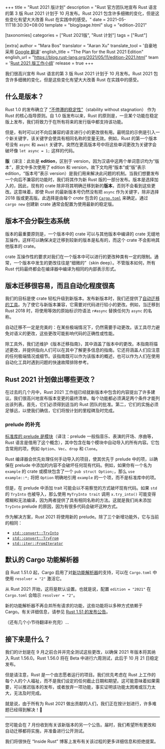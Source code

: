 +++
title = "Rust 2021 版计划"
description = "Rust 官方团队地宣布 Rust 语言的第 3 版 Rust 2021 计划于 10 月发布。Rust 2021 包含许多细微的变化，但是这些变化有望大大改善 Rust 在实践中的感受。"
date = 2021-05-11T18:30:30+08:00
template = "blog/page.html"
slug = "edition-2021"

[taxonomies]
categories = ["Rust 2021版", "Rust 计划"]
tags = ["Rust"]

[extra]
author = "Mara Bos"
translator = "Aaran Xu"
translate_tool = '自豪地采用 <a href="https://translate.google.cn">Google 翻译</a>'
english_title = "The Plan for the Rust 2021 Edition"
english_url = "https://blog.rust-lang.org/2021/05/11/edition-2021.html"
team = '<a href="https://www.rust-lang.org/governance/teams/core#project-edition-2021">Rust 2021 版工作小组</a>'
release = true
+++

我们很高兴宣布 Rust 语言的第 3 版 Rust 2021 计划于 10 月发布。Rust 2021 包含许多细微的变化，但是这些变化有望大大改善 Rust 在实践中的感受。

## 什么是版本？

Rust 1.0 的发布确立了 [“不停滞的稳定性”](https://blog.rust-lang.org/2014/10/30/Stability.html)（stability without stagnation） 作为 Rust 的核心指导原则。自 1.0 版发布以来，Rust 的原则是，一旦某个功能在稳定版上发布，我们将致力于在所有将来的发行版中都支持该功能。

但是，有时可以对不向后兼容的语言进行小的更改很有用。最明显的示例是引入一个新关键字，该关键字会使具有相同名称的变量无效。例如，Rust 的第一个版本号没有 `async` 和 `await` 关键字。突然在更高版本号中将这些单词更改为关键字会破坏像 `let async = 1;` 这样的代码。

**版**（译注：此处是 **edition**，区别于 version，因为汉语中这两个单词意识均为“版本”，原文中多次使用了 edition 和 version，故下文均用“版本”或“版”表示 edition，“版本号”表示 version）是我们用来解决此问题的机制。当我们想要发布一个向后不兼容的功能时，我们将其作为新 Rust 版的一部分发布。版本是选择加入的，因此，现有的 crate 除非将其明确迁移到新的**版本**，否则不会看到这些更改。这意味着，即使 Rust 的最新版本号仍然没有把 `async` 作为关键字，除非选择 2018 版或更高版。此选择是由每个 *crate* 包含的 [`Cargo.toml`](https://doc.rust-lang.org/cargo/reference/manifest.html#the-edition-field) 来确定。通过 `cargo new` 创建新 crate 通常会配置为使用最新的稳定版。

## 版本不会分裂生态系统

版本的最重要原则是，一个版本中的 crate 可以与其他版本中编译的 crate 无缝地互操作。这样可以确保决定迁移到较新的版本是私有的，而这个 crate 不会影响其他版本的 crate。

crate 互操作性的要求对我们在一个版本中可以进行的更改种类有一定的限制。通常，一个版本中发生的更改往往是“细微的”（skin deep）。不管版本如何，所有 Rust 代码最终都会在编译器中编译为相同的内部表示形式。

## 版本迁移很容易，而且自动化程度很高

我们的目标是使 crate 轻松升级到新版本。发布新版本时，我们还提供了[自动迁移的工具](https://doc.rust-lang.org/cargo/commands/cargo-fix.html)。为了使它与新版本兼容，它需要对代码进行较小的更改。例如，当迁移到 Rust 2018 时，将使用等效的原始标识符语法 `r#async` 替换任何为 `async` 的名称。

自动迁移不一定是完美的：在某些极端情况下，仍然需要手动更改。该工具尽力避免对语义的更改，这些更改可能影响代码的正确性或性能。

除工具外，我们还维护《版本迁移指南》，其中涵盖了版本中的更改。本指南将描述更改，并提供指向人们可以在其中了解更多信息的指南。它还将涵盖人们应注意的任何极端情况或细节。该指南既可以作为该版本的概述，也可以作为人们在使用自动化工具时遇到问题的快速故障排除参考。

## Rust 2021 计划做出哪些更改？

在过去的几个月中，Rust 2021 工作组已经就新版本中包含的内容提出了许多建议。我们很高兴地宣布版本变更的最终清单。每个功能都必须满足两个条件才能列出该列表。首先，它们必须得到适当的 Rust 团队的批准。第二，它们的实施必须足够远，以使我们确信，它们将按计划的里程碑及时完成。

### prelude 的补充

[标准库的 prelude 是模块](https://doc.rust-lang.org/stable/std/prelude/index.html)（译注：prelude 一般指音乐、表演的开场、序曲等，Rust 语言是借用了这个概念），其中包含在每个模块中自动导入的所有内容。它包含常用的项，例如 `Option`、`Vec`、`drop` 和 `Clone`。

Rust 编译器会优先处理任何手动导入的项目，使其优先于 prelude 中的项，以确保在 prelude 中添加的内容不会破坏任何现有代码。例如，如果你有一个名为 `example` 的 crate 或模块包含了一个 `pub struct Option;`，那么 `use example::*;` 将把 `Option` 明确地引用 `example` 的一个项，而不是标准库中的项。

但是，在 prelude 中添加 trait 可能会以不易察觉的方式破坏现有代码。如果 `std` 的 `TryInto` 也被导入，那么使用 `MyTryInto trait` 调用 `x.try_into()` 可能变得模糊和无法编译，因为两者提供了具有相同名称的方法。这就是我们尚未添加 `TryInto` prelude 的原因，因为有很多代码会破坏这种方式。

作为解决方案，Rust 2021 将使用新的 prelude。除了三个新增功能外，它与当前的相同：

- [`std::convert::TryInto`](https://doc.rust-lang.org/stable/std/convert/trait.TryInto.html)
- [`std::convert::TryFrom`](https://doc.rust-lang.org/stable/std/convert/trait.TryFrom.html)
- [`std::iter::FromIterator`](https://doc.rust-lang.org/stable/std/iter/trait.FromIterator.html)

## 默认的 Cargo 功能解析器

自 Rust 1.51.0 起，Cargo 启用了对[新功能解析器][4]的支持，可以在 `Cargo.toml` 中使用 `resolver = "2"` 激活它。

从 Rust 2021 开始，这将是默认设置。也就是说，配置 `edition = "2021"` 在 `Cargo.toml` 会暗示 `resolver = "2"`。

新的功能解析器不再合并所有请求的功能，这些功能将以多种方式依赖于 Cargo。有关详细信息，请参见 [Rust 1.51 的发布公告][5]。

[4]: https://doc.rust-lang.org/cargo/reference/resolver.html#feature-resolver-version-2
[5]: https://blog.rust-lang.org/2021/03/25/Rust-1.51.0.html#cargos-new-feature-resolver

（还有几个小节待翻译补充完）...

## 接下来是什么？

我们的计划是在 9 月之前合并并完全测试这些更改，以确保 2021 年版本将其纳入 Rust 1.56.0。Rust 1.56.0 将在 Beta 中进行六周测试，此后于 10 月 21 日稳定发布。

但是请注意，Rust 是一个由志愿者运行的项目。我们优先考虑在 Rust 上工作的每个人的个人福祉，而不是我们设定的任何截止日期和期望。这可能意味着如果需要，可以推迟版本的发布，或者放弃一项功能，事实证明该功能太困难或压力太大，无法及时完成。

就是说，由于所有为 Rust 2021 做出贡献的人们，我们正在按计划进行，许多难题已经得到解决！💛

---

您可能会在 7 月份收到有关该新版本的另一个公告。届时，我们希望所有更改和自动迁移都将实施，并准备进行公开测试。

我们将很快在 “Inside Rust” 博客上发布有关该过程的更多详细信息和拒绝提案。

<!--
If you really can't wait, many features are already available on
Rust [Nightly](https://doc.rust-lang.org/book/appendix-07-nightly-rust.html)
with `-Zunstable-options --edition=2021`.
-->
